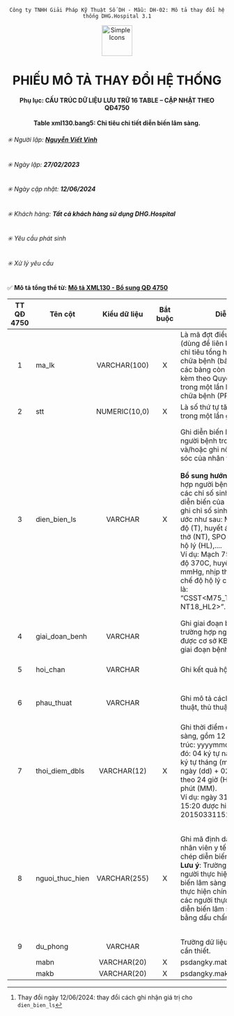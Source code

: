 

<div align="center">

`Công ty TNHH Giải Pháp Kỹ Thuật Số DH - Mẫu: DH-02: Mô tả thay đổi hệ thống DHG.Hospital 3.1`

</div>

<div align="center">
  <img src="https://raw.githubusercontent.com/dh-hos/dhg.hospitalprinter/main/Deploy_Tools/Logo.ico" alt="Simple Icons" width=70>
  <h1>PHIẾU MÔ TẢ THAY ĐỔI HỆ THỐNG</h1>  
</div>
<div align="center">

#### Phụ lục: CẤU TRÚC DỮ LIỆU LƯU TRỮ 16 TABLE – CẬP NHẬT THEO QĐ4750
**Table xml130.bang5: Chỉ tiêu chi tiết diễn biến lâm sàng.**

</div>

###### :eight_spoked_asterisk: Người lập: [**Nguyễn Viết Vinh**](https://github.com/vinh-dh)
###### :eight_spoked_asterisk: Ngày lập: **27/02/2023**
###### :eight_spoked_asterisk: Ngày cập nhật: **12/06/2024**
###### :eight_spoked_asterisk: Khách hàng: **Tất cả khách hàng sử dụng DHG.Hospital**
###### :eight_spoked_asterisk: Yêu cầu phát sinh
###### :eight_spoked_asterisk: Xử lý yêu cầu

:white_check_mark: **Mô tả tổng thể từ: [Mô tả XML130 - Bổ sung QĐ 4750](https://github.com/dh-hos/Mo-ta-he-thong/blob/main/XML130/QD4570/M%C3%B4%20t%E1%BA%A3%20XML130%20-%20B%E1%BB%95%20sung%20Q%C4%90%204750.md)**

|TT QĐ 4750|Tên cột|Kiểu dữ liệu|Bắt buộc|Diễn giải|Index|Ghi chú|
|:-------:|-------|:-------:|:-------:|-------|:-------:|-------|
|1|ma_lk|VARCHAR(100)|X|Là mã đợt điều trị duy nhất (dùng để liên kết giữa Bảng chỉ tiêu tổng hợp khám bệnh, chữa bệnh (bảng XML 1) và các bảng còn lại ban hành kèm theo Quyết định này trong một lần khám bệnh, chữa bệnh (PRIMARY KEY)).|X|Như 4210|
|2|stt|NUMERIC(10,0)|X|Là số thứ tự tăng từ 1 đến hết trong một lần gửi dữ liệu.||Như 4210|
|3|dien_bien_ls|VARCHAR|X|Ghi diễn biến lâm sàng của người bệnh trong lần khám và/hoặc ghi nội dung chăm sóc của nhân viên y tế.<br/><br/>**Bổ sung hướng dẫn**: Trường hợp người bệnh có được đo các chỉ số sinh tồn khi mô tả diễn biến của người bệnh thì ghi chỉ số sinh tồn theo quy ước như sau: Mạch (M), nhiệt độ (T), huyết áp (HA), nhịp thở (NT), SPO2 (SP), chế độ hộ lý (HL),....<br/>Ví dụ: Mạch 75 lần/phút, nhiệt độ 370C, huyết áp 120/70 mmHg, nhịp thở 18 lần/phút, chế độ hộ lý cấp II được ghi là: “CSST<M75_T37_HA120/70_ NT18_HL2>”.||Ghi theo cú pháp:[^2024-06-12]<br/>**CSST<M(1)_T(2)_HA(3)_NT(4)>**<br/><br/>Trong đó:<br/>- Đối với khám ngoại trú/Bệnh án ngoại trú quyết toán ngày:<br/>(1) = khambenh.mach<br/>(2) = khambenh.nhietdo<br/>(3) = khambenh.huyetap<br/>(4) = khambenh.nhiptho<br/><br/>- Đối với bệnh án nội trú/Bệnh án ngoại trú quyết toán cuối đợt:<br/>(1) = qtdieutri.mach<br/>(2) = qtdieutri.nhietdo<br/>(3) = qtdieutri.huyetap<br/>(4) = qtdieutri.nhiptho<br/><br/>**Lưu ý**: Các giá trị trong (1), (2), (3), (4) không có thì bỏ luôn tiền tố tương ứng của nó trong cú pháp.|
|4|giai_doan_benh|VARCHAR||Ghi giai đoạn bệnh trong trường hợp người bệnh đã được cơ sở KBCB xác định giai đoạn bệnh.||= qtdieutri.giai_doan_benh|
|5|hoi_chan|VARCHAR||Ghi kết quả hội chẩn (nếu có).||Ghi nhận theo cột xml5.hoi_chan (bảng 5 - XML4210). [Xem chi tiết mô tả tại đây](https://github.com/dh-hos/Mo-ta-he-thong/blob/main/Vinh%20-%20Mo%20ta%20cot%20%5Bdien_bien%5D%20%5Bhoi_chan%5D%20va%20%5Bphau_thuat%5D%20XML5%20-%2020220602.4.pdf).|
|6|phau_thuat|VARCHAR||Ghi mô tả cách thức phẫu thuật, thủ thuật (nếu có).||Ghi nhận theo cột xml5.phau_thuat (bảng 5 - XML4210). [Xem chi tiết mô tả tại đây](https://github.com/dh-hos/Mo-ta-he-thong/blob/main/Vinh%20-%20Mo%20ta%20cot%20%5Bdien_bien%5D%20%5Bhoi_chan%5D%20va%20%5Bphau_thuat%5D%20XML5%20-%2020220602.4.pdf).|
|7|thoi_diem_dbls|VARCHAR(12)| X|Ghi thời điểm diễn biến lâm sàng, gồm 12 ký tự, theo cấu trúc: yyyymmddHHMM, trong đó: 04 ký tự năm (yyyy) + 02 ký tự tháng (mm) + 02 ký tự ngày (dd) + 02 ký tự giờ, tính theo 24 giờ (HH) + 02 ký tự phút (MM).<br/>Ví dụ: ngày 31/03/2015 15:20 được hiển thị là: 201503311520||Ghi nhận theo cột xml5.ngay_yl (bảng 5 - XML4210). [Xem chi tiết mô tả tại đây](https://github.com/dh-hos/Mo-ta-he-thong/blob/main/Vinh%20-%20Mo%20ta%20cot%20%5Bdien_bien%5D%20%5Bhoi_chan%5D%20va%20%5Bphau_thuat%5D%20XML5%20-%2020220602.4.pdf).|
|8|nguoi_thuc_hien|VARCHAR(255)|X |Ghi mã định danh y tế của nhân viên y tế thực hiện ghi chép diễn biến lâm sàng.<br/>**Lưu ý**: Trường hợp có nhiều người thực hiện ghi chép diễn biến lâm sàng thì ghi người thực hiện chính đầu tiên, giữa các người thực hiện ghi chép diễn biến lâm sàng cách nhau bằng dấu chấm phẩy “;”.||- Đối với khám ngoại trú/BA ngoại trú quyết toán ngày:<br/>= dmnhanvien. macc_hanhnghe_cv2348, trong đó tham chiếu: khambenh.manv = dmnhanvien.manv<br/><br/>- Đối với BA nội trú/BA ngoại trú quyết toán cuối đợt:<br/>= dmnhanvien. macc_hanhnghe_cv2348, trong đó tham chiếu: qtdieutri.manv = dmnhanvien.manv|
|9|du_phong|VARCHAR||Trường dữ liệu dự phòng khi cần thiết.|||
||mabn|VARCHAR(20)|X|psdangky.mabn|X||
||makb|VARCHAR(20)|X|psdangky.makb|X||

[^2024-06-12]: Thay đổi ngày 12/06/2024: thay đổi cách ghi nhận giá trị cho `dien_bien_ls`
